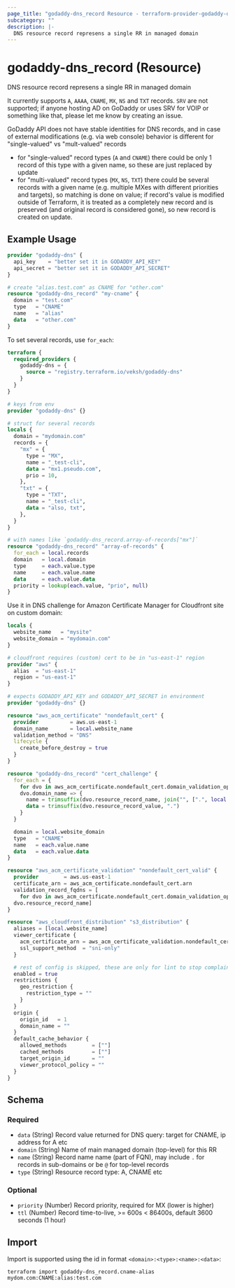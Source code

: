 ```yaml
---
page_title: "godaddy-dns_record Resource - terraform-provider-godaddy-dns"
subcategory: ""
description: |-
  DNS resource record represens a single RR in managed domain
---
```


# godaddy-dns_record (Resource)

DNS resource record represens a single RR in managed domain

It currently supports `A`, `AAAA`, `CNAME`, `MX`, `NS` and `TXT` records. `SRV` are not supported; if anyone hosting AD on GoDaddy or uses SRV for VOIP or something like that, please let me know by creating an issue.

GoDaddy API does not have stable identities for DNS records, and in case of external modifications (e.g. via web console) behavior is different for "single-valued" vs "mult-valued" records
- for "single-valued" record types (`A` and `CNAME`) there could be only 1 record of this type with a given name, so these are just replaced by update
- for "multi-valued" record types (`MX`, `NS`, `TXT`) there could be several records with a given name (e.g. multiple MXes with different priorities and targets), so matching is done on value; if record's value is modified outside of Terraform, it is treated as a completely new record and is preserved (and original record is considered gone), so new record is created on update.

## Example Usage

```terraform
provider "godaddy-dns" {
  api_key    = "better set it in GODADDY_API_KEY"
  api_secret = "better set it in GODADDY_API_SECRET"
}

# create "alias.test.com" as CNAME for "other.com"
resource "godaddy-dns_record" "my-cname" {
  domain = "test.com"
  type   = "CNAME"
  name   = "alias"
  data   = "other.com"
}
```

To set several records, use `for_each`:

```terraform
terraform {
  required_providers {
    godaddy-dns = {
      source = "registry.terraform.io/veksh/godaddy-dns"
    }
  }
}

# keys from env
provider "godaddy-dns" {}

# struct for several records
locals {
  domain = "mydomain.com"
  records = {
    "mx" = {
      type = "MX",
      name = "_test-cli",
      data = "mx1.pseudo.com",
      prio = 10,
    },
    "txt" = {
      type = "TXT",
      name = "_test-cli",
      data = "also, txt",
    },
  }
}

# with names like `godaddy-dns_record.array-of-records["mx"]`
resource "godaddy-dns_record" "array-of-records" {
  for_each = local.records
  domain   = local.domain
  type     = each.value.type
  name     = each.value.name
  data     = each.value.data
  priority = lookup(each.value, "prio", null)
}
```

Use it in DNS challenge for Amazon Certificate Manager for Cloudfront site on custom domain:

```terraform
locals {
  website_name   = "mysite"
  website_domain = "mydomain.com"
}

# cloudfront requires (custom) cert to be in "us-east-1" region
provider "aws" {
  alias  = "us-east-1"
  region = "us-east-1"
}

# expects GODADDY_API_KEY and GODADDY_API_SECRET in environment
provider "godaddy-dns" {}

resource "aws_acm_certificate" "nondefault_cert" {
  provider          = aws.us-east-1
  domain_name       = local.website_name
  validation_method = "DNS"
  lifecycle {
    create_before_destroy = true
  }
}

resource "godaddy-dns_record" "cert_challenge" {
  for_each = {
    for dvo in aws_acm_certificate.nondefault_cert.domain_validation_options :
    dvo.domain_name => {
      name = trimsuffix(dvo.resource_record_name, join("", [".", local.website_domain, "."]))
      data = trimsuffix(dvo.resource_record_value, ".")
    }
  }

  domain = local.website_domain
  type   = "CNAME"
  name   = each.value.name
  data   = each.value.data
}

resource "aws_acm_certificate_validation" "nondefault_cert_valid" {
  provider        = aws.us-east-1
  certificate_arn = aws_acm_certificate.nondefault_cert.arn
  validation_record_fqdns = [
    for dvo in aws_acm_certificate.nondefault_cert.domain_validation_options :
  dvo.resource_record_name]
}

resource "aws_cloudfront_distribution" "s3_distribution" {
  aliases = [local.website_name]
  viewer_certificate {
    acm_certificate_arn = aws_acm_certificate_validation.nondefault_cert_valid.certificate_arn
    ssl_support_method  = "sni-only"
  }

  # rest of config is skipped, these are only for lint to stop complaining
  enabled = true
  restrictions {
    geo_restriction {
      restriction_type = ""
    }
  }
  origin {
    origin_id   = 1
    domain_name = ""
  }
  default_cache_behavior {
    allowed_methods        = [""]
    cached_methods         = [""]
    target_origin_id       = ""
    viewer_protocol_policy = ""
  }
}
```

<!-- schema generated by tfplugindocs -->
## Schema

### Required

- `data` (String) Record value returned for DNS query: target for CNAME, ip address for A etc
- `domain` (String) Name of main managed domain (top-level) for this RR
- `name` (String) Record name name (part of FQN), may include `.` for records in sub-domains or be `@` for top-level records
- `type` (String) Resource record type: A, CNAME etc

### Optional

- `priority` (Number) Record priority, required for MX (lower is higher)
- `ttl` (Number) Record time-to-live, >= 600s < 86400s, default 3600 seconds (1 hour)

## Import

Import is supported using the id in format `<domain>:<type>:<name>:<data>`:

```shell
terraform import godaddy-dns_record.cname-alias mydom.com:CNAME:alias:test.com
```
